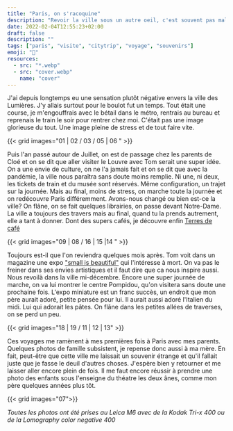```yaml
---
title: "Paris, on s'racoquine"
description: "Revoir la ville sous un autre oeil, c'est souvent pas mal."
date: 2022-02-04T12:55:23+02:00
draft: false
description: ""
tags: ["paris", "visite", "citytrip", "voyage", "souvenirs"]
emoji: "🗼"
resources:
  - src: "*.webp"
  - src: "cover.webp"
    name: "cover"
---
```


J'ai depuis longtemps eu une sensation plutôt négative envers la ville des Lumières. J'y allais surtout pour le boulot fut un temps. Tout était une course, je m'engouffrais avec le bétail dans le métro, rentrais au bureau et reprenais le train le soir pour rentrer chez moi. C'était pas une image glorieuse du tout. Une image pleine de stress et de tout faire vite. 

{{< grid images="01 | 02 / 03 / 05 | 06 " >}}

Puis l'an passé autour de Juillet, on est de passage chez les parents de Cloé et on se dit que aller visiter le Louvre avec Tom serait une super idée. On a une envie de culture, on ne l'a jamais fait et on se dit que avec la pandémie, la ville nous paraîtra sans doute moins remplie. 
Ni une, ni deux, les tickets de train et du musée sont réservés. Même configuration, un trajet sur la journée. Mais au final, moins de stress, on marche toute la journée et on redécouvre Paris différemment. Avons-nous changé ou bien est-ce la ville? On flâne, on se fait quelques librairies, on passe devant Notre-Dame. La ville a toujours des travers mais au final, quand tu la prends autrement, elle a tant à donner. Dont des supers cafés, je découvre enfin [Terres de café](https://terresdecafe.com)

{{< grid images="09 | 08 / 16 | 15 |14  " >}}

Toujours est-il que l'on reviendra quelques mois après. Tom voit dans un magazine une expo ["small is beautiful"](https://smallisbeautifulart.com) qui l'intéresse à mort. On va pas le freiner dans ses envies artistiques et il faut dire que ca nous inspire aussi. Nous revoilà dans la ville mi-décembre. Encore une super journée de marche, on va lui montrer le centre Pompidou, qu'on visitera sans doute une prochaine fois. L'expo miniature est un franc succès, un endroit que mon père aurait adoré, petite pensée pour lui. Il aurait aussi adoré l'Italien du midi. Lui qui adorait les pâtes. On flâne dans les petites allées de traverses, on se perd un peu. 

{{< grid images="18 | 19 / 11 | 12 | 13" >}}

Ces voyages me ramènent à mes premières fois à Paris avec mes parents. Quelques photos de famille subsistent, je repense donc aussi à ma mère. En fait, peut-être que cette ville me laissait un souvenir étrange et qu'il fallait juste que je fasse le deuil d'autres choses. J'espère bien y retourner et me laisser aller encore plein de fois. Il me faut encore réussir à prendre une photo des enfants sous l'enseigne du théatre les deux ânes, comme mon père quelques années plus tôt.

{{< grid images="07">}}

*Toutes les photos ont été prises au Leica M6 avec de la Kodak Tri-x 400 ou de la Lomography color negative 400*
